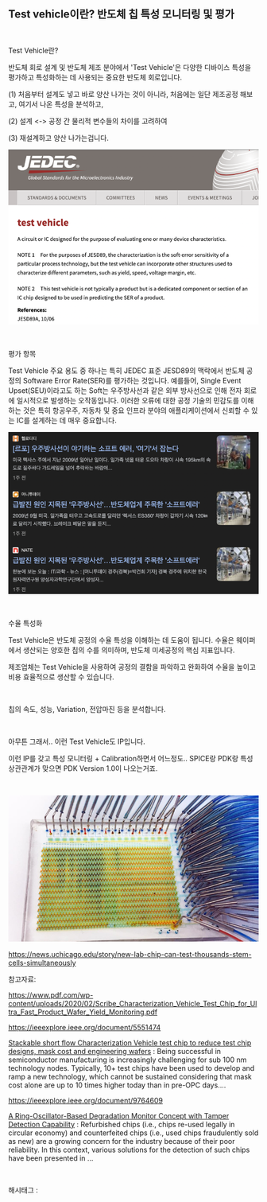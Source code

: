 ## Test vehicle이란? 반도체 칩 특성 모니터링 및 평가

​

Test Vehicle란?

반도체 회로 설계 및 반도체 제조 분야에서 'Test Vehicle'은 다양한 디바이스 특성을 평가하고 특성화하는 데 사용되는 중요한 반도체 회로입니다.

(1) 처음부터 설계도 넣고 바로 양산 나가는 것이 아니라, 처음에는 일단 제조공정 해보고, 여기서 나온 특성을 분석하고,

(2) 설계 <-> 공정 간 물리적 변수들의 차이를 고려하여

(3) 재설계하고 양산 나가는겁니다.

![2](./asset/2.png)

​

평가 항목

Test Vehicle 주요 용도 중 하나는 특히 JEDEC 표준 JESD89의 맥락에서 반도체 공정의 Software Error Rate(SER)를 평가하는 것입니다. 예를들어, Single Event Upset(SEU)이라고도 하는 Soft는 우주방사선과 같은 외부 방사선으로 인해 전자 회로에 일시적으로 발생하는 오작동입니다. 이러한 오류에 대한 공정 기술의 민감도를 이해하는 것은 특히 항공우주, 자동차 및 중요 인프라 분야의 애플리케이션에서 신뢰할 수 있는 IC를 설계하는 데 매우 중요합니다.

![3](./asset/3.png)

​

수율 특성화

Test Vehicle은 반도체 공정의 수율 특성을 이해하는 데 도움이 됩니다. 수율은 웨이퍼에서 생산되는 양호한 칩의 수를 의미하며, 반도체 미세공정의 핵심 지표입니다.

제조업체는 Test Vehicle을 사용하여 공정의 결함을 파악하고 완화하여 수율을 높이고 비용 효율적으로 생산할 수 있습니다.

​

칩의 속도, 성능, Variation, 전압마진 등을 분석합니다.

​

아무튼 그래서.. 이런 Test Vehicle도 IP입니다.

이런 IP를 갖고 특성 모니터링 + Calibration하면서 어느정도.. SPICE랑 PDK랑 특성 상관관계가 맞으면 PDK Version 1.0이 나오는거죠.

​

![4](./asset/4.png)

https://news.uchicago.edu/story/new-lab-chip-can-test-thousands-stem-cells-simultaneously​

참고자료:

https://www.pdf.com/wp-content/uploads/2020/02/Scribe_Characterization_Vehicle_Test_Chip_for_Ultra_Fast_Product_Wafer_Yield_Monitoring.pdf

https://ieeexplore.ieee.org/document/5551474

[Stackable short flow Characterization Vehicle test chip to reduce test chip designs, mask cost and engineering wafers](https://ieeexplore.ieee.org/document/5551474) : Being successful in semiconductor manufacturing is increasingly challenging for sub 100 nm technology nodes. Typically, 10+ test chips have been used to develop and ramp a new technology, which cannot be sustained considering that mask cost alone are up to 10 times higher today than in pre-OPC days....

https://ieeexplore.ieee.org/document/9764609

[A Ring-Oscillator-Based Degradation Monitor Concept with Tamper Detection Capability](https://ieeexplore.ieee.org/document/9764609) : Refurbished chips (i.e., chips re-used legally in circular economy) and counterfeited chips (i.e., used chips fraudulently sold as new) are a growing concern for the industry because of their poor reliability. In this context, various solutions for the detection of such chips have been presented in ...

​

 해시태그 : 